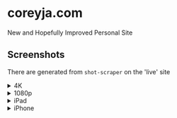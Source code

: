 # coreyja.com

New and Hopefully Improved Personal Site

## Screenshots

There are generated from `shot-scraper` on the 'live' site

<details><summary>4K</summary>

  ![Screenshot at 4k](screenshots/4k.png)
</details>

<details><summary>1080p</summary>

![Screenshot at 1080p](screenshots/desktop.png)
</details>

<details><summary>iPad</summary>

![Screenshot at iPad](screenshots/ipad.png)
</details>

<details><summary>iPhone</summary>

![Screenshot at iPhone](screenshots/iphone.png)
</details>

